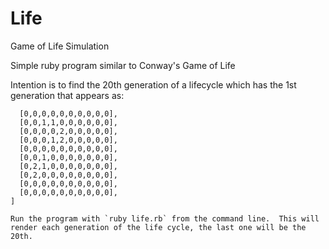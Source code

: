 # Life
Game of Life Simulation

Simple ruby program similar to Conway's Game of Life

Intention is to find the 20th generation of a lifecycle which has the 1st generation that appears as:
```[
  [0,0,0,0,0,0,0,0,0,0],
  [0,0,1,1,0,0,0,0,0,0],
  [0,0,0,0,2,0,0,0,0,0],
  [0,0,0,1,2,0,0,0,0,0],
  [0,0,0,0,0,0,0,0,0,0],
  [0,0,1,0,0,0,0,0,0,0],
  [0,2,1,0,0,0,0,0,0,0],
  [0,2,0,0,0,0,0,0,0,0],
  [0,0,0,0,0,0,0,0,0,0],
  [0,0,0,0,0,0,0,0,0,0],
]

Run the program with `ruby life.rb` from the command line.  This will render each generation of the life cycle, the last one will be the 20th.

